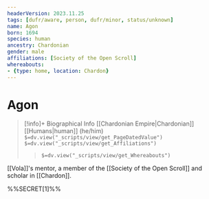 ```yaml
---
headerVersion: 2023.11.25
tags: [dufr/aware, person, dufr/minor, status/unknown]
name: Agon
born: 1694
species: human
ancestry: Chardonian
gender: male
affiliations: [Society of the Open Scroll]
whereabouts:
- {type: home, location: Chardon}
---
```

# Agon
>[!info]+ Biographical Info
> [[Chardonian Empire|Chardonian]] [[Humans|human]]  (he/him)
> `$=dv.view("_scripts/view/get_PageDatedValue")`
> `$=dv.view("_scripts/view/get_Affiliations")`
>> `$=dv.view("_scripts/view/get_Whereabouts")`

[[Vola]]'s mentor, a member of the [[Society of the Open Scroll]] and scholar in [[Chardon]]. 

%%SECRET[1]%%